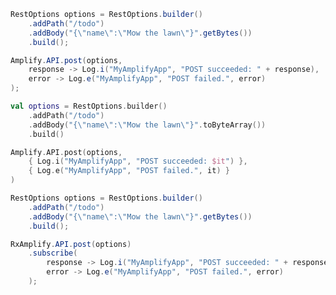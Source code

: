 <amplify-block-switcher> <amplify-block name="Java">

```java
RestOptions options = RestOptions.builder()
    .addPath("/todo")
    .addBody("{\"name\":\"Mow the lawn\"}".getBytes())
    .build();

Amplify.API.post(options,
    response -> Log.i("MyAmplifyApp", "POST succeeded: " + response),
    error -> Log.e("MyAmplifyApp", "POST failed.", error)
);
```

</amplify-block> <amplify-block name="Kotlin">

```kotlin
val options = RestOptions.builder()
    .addPath("/todo")
    .addBody("{\"name\":\"Mow the lawn\"}".toByteArray())
    .build()

Amplify.API.post(options,
    { Log.i("MyAmplifyApp", "POST succeeded: $it") },
    { Log.e("MyAmplifyApp", "POST failed.", it) }
)
```

</amplify-block> <amplify-block name="RxJava">

```java
RestOptions options = RestOptions.builder()
    .addPath("/todo")
    .addBody("{\"name\":\"Mow the lawn\"}".getBytes())
    .build();

RxAmplify.API.post(options)
    .subscribe(
        response -> Log.i("MyAmplifyApp", "POST succeeded: " + response),
        error -> Log.e("MyAmplifyApp", "POST failed.", error)
    );
```

</amplify-block> </amplify-block-switcher>
